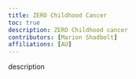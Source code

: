 ```yaml
---
title: ZERO Childhood Cancer
toc: true
description: ZERO Childhood cancer
contributors: [Marion Shadbolt]
affiliations: [AU]
---
```


description